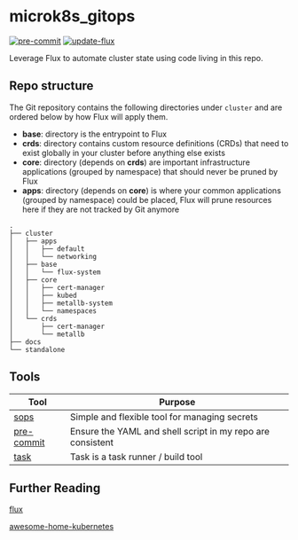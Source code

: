 # microk8s_gitops

[![pre-commit](https://img.shields.io/badge/pre--commit-enabled-brightgreen?logo=pre-commit&logoColor=white&style=flat-square)](https://github.com/pre-commit/pre-commit)
[![update-flux](https://github.com/angelnu/k8s-gitops/workflows/update-flux/badge.svg)](https://github.com/angelnu/k8s-gitop/workflows/flux-update-schedule/actions)
<!-- ![renovate](https://img.shields.io/badge/Renovate?style=flat-square&link=https%3A%2F%2Fapp.renovatebot.com%2Fdashboard) -->

Leverage Flux to automate cluster state using code living in this repo.

## Repo structure

The Git repository contains the following directories under `cluster` and are ordered below by how Flux will apply them.

- **base**: directory is the entrypoint to Flux
- **crds**: directory contains custom resource definitions (CRDs) that need to exist globally in your cluster before anything else exists
- **core**: directory (depends on **crds**) are important infrastructure applications (grouped by namespace) that should never be pruned by Flux
- **apps**: directory (depends on **core**) is where your common applications (grouped by namespace) could be placed, Flux will prune resources here if they are not tracked by Git anymore

```
.
├── cluster
│   ├── apps
│   │   ├── default
│   │   └── networking
│   ├── base
│   │   └── flux-system
│   ├── core
│   │   ├── cert-manager
│   │   ├── kubed
│   │   ├── metallb-system
│   │   └── namespaces
│   └── crds
│       ├── cert-manager
│       └── metallb
├── docs
└── standalone
```

## Tools

| Tool                                                   | Purpose                                                    |
|--------------------------------------------------------|------------------------------------------------------------|
| [sops](https://github.com/mozilla/sops)                | Simple and flexible tool for managing secrets              |
| [pre-commit](https://github.com/pre-commit/pre-commit) | Ensure the YAML and shell script in my repo are consistent |
| [task](https://taskfile.dev/)                          | Task is a task runner / build tool|                        |

## Further Reading

[flux](https://github.com/fluxcd/flux2)

[awesome-home-kubernetes](https://github.com/k8s-at-home/awesome-home-kubernetes)
